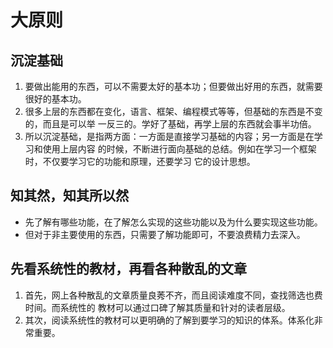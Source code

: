 # 大原则


## 沉淀基础
1. 要做出能用的东西，可以不需要太好的基本功；但要做出好用的东西，就需要很好的基本功。
2. 很多上层的东西都在变化，语言、框架、编程模式等等，但基础的东西是不变的，而且是可以举
一反三的。学好了基础，再学上层的东西就会事半功倍。
3. 所以沉淀基础，是指两方面：一方面是直接学习基础的内容；另一方面是在学习和使用上层内容
的时候，不断进行面向基础的总结。例如在学习一个框架时，不仅要学习它的功能和原理，还要学习
它的设计思想。


## 知其然，知其所以然
* 先了解有哪些功能，在了解怎么实现的这些功能以及为什么要实现这些功能。
* 但对于非主要使用的东西，只需要了解功能即可，不要浪费精力去深入。


## 先看系统性的教材，再看各种散乱的文章
1. 首先，网上各种散乱的文章质量良莠不齐，而且阅读难度不同，查找筛选也费时间。而系统性的
教材可以通过口碑了解其质量和针对的读者层级。
2. 其次，阅读系统性的教材可以更明确的了解到要学习的知识的体系。体系化非常重要。
